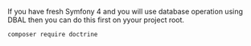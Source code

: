 If you have fresh Symfony 4 and you will use database operation using DBAL then you can do this first on yyour project root.

```
composer require doctrine
```
